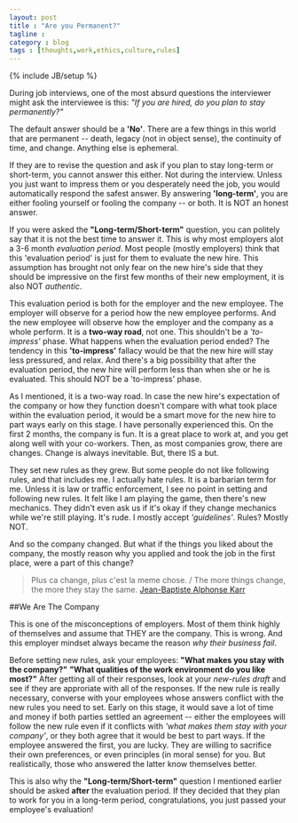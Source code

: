 ```yaml
---
layout: post
title : "Are you Permanent?"
tagline : 
category : blog
tags : [thoughts,work,ethics,culture,rules]
---
```

{% include JB/setup %}

During job interviews, one of the most absurd questions the interviewer might ask the interviewee is this: *"If you are hired, do you plan to stay permanently?"*

The default answer should be a **'No'**. There are a few things in this world that are permanent -- death, legacy (not in object sense), the continuity of time, and change. Anything else is ephemeral.

If they are to revise the question and ask if you plan to stay long-term or short-term, you cannot answer this either. Not during the interview. Unless you just want to impress them or you desperately need the job, you would automatically respond the safest answer. By answering **'long-term'**, you are either fooling yourself or fooling the company -- or both. It is NOT an honest answer. 

If you were asked the **"Long-term/Short-term"** question, you can politely say that it is not the best time to answer it. This is why most employers alot a 3-6 month *evaluation period*. Most people (mostly employers) think that this 'evaluation period' is just for them to evaluate the new hire. This assumption has brought not only fear on the new hire's side that they should be impressive on the first few months of their new employment, it is also NOT *authentic*. 

This evaluation period is both for the employer and the new employee. The employer will observe for a period how the new employee performs. And the new employee will observe how the employer and the company as a whole perform. It is a **two-way road**, not one. This shouldn't be a *'to-impress'* phase. What happens when the evaluation period ended? The tendency in this **'to-impress'** fallacy would be that the new hire will stay less pressured, and relax. And there's a big possibility that after the evaluation period, the new hire will perform less than when she or he is evaluated. This should NOT be a 'to-impress' phase.

As I mentioned, it is a two-way road. In case the new hire's expectation of the company or how they function doesn't compare with what took place within the evaluation period, it would be a smart move for the new hire to part ways early on this stage. I have personally experienced this. On the first 2 months, the company is fun. It is a great place to work at, and you get along well with your co-workers. Then, as most companies grow, there are changes. Change is always inevitable. But, there IS a but.

They set new rules as they grew. But some people do not like following rules, and that includes me. I actually hate rules. It is a barbarian term for me. Unless it is law or traffic enforcement, I see no point in setting and following new rules. It felt like I am playing the game, then there's new mechanics. They didn't even ask us if it's okay if they change mechanics while we're still playing. It's rude. I mostly accept *'guidelines'*. Rules? Mostly NOT.

And so the company changed. But what if the things you liked about the company, the mostly reason why you applied and took the job in the first place, were a part of this change?

>Plus ca change, plus c'est la meme chose. / The more things change, the more they stay the same. [Jean-Baptiste Alphonse Karr](http://en.wiktionary.org/wiki/plus_%C3%A7a_change,_plus_c'est_la_m%C3%AAme_chose)

##We Are The Company

This is one of the misconceptions of employers. Most of them think highly of themselves and assume that THEY are the company. This is wrong. And this employer mindset always became the reason *why their business fail*. 

Before setting new rules, ask your employees: **"What makes you stay with the company?"** **"What qualities of the work environment do you like most?"** After getting all of their responses, look at your *new-rules draft* and see if they are approriate with all of the responses. If the new rule is really necessary, converse with your employees whose answers conflict with the new rules you need to set. Early on this stage, it would save a lot of time and money if both parties settled an agreement -- either the employees will follow the new rule even if it conflicts with *'what makes them stay with your company'*, or they both agree that it would be best to part ways. If the employee answered the first, you are lucky. They are willing to sacrifice their own preferences, or even principles (in moral sense) for you. But realistically, those who answered the latter know themselves better.

This is also why the **"Long-term/Short-term"** question I mentioned earlier should be asked **after** the evaluation period. If they decided that they plan to work for you in a long-term period, congratulations, you just passed your employee's evaluation!